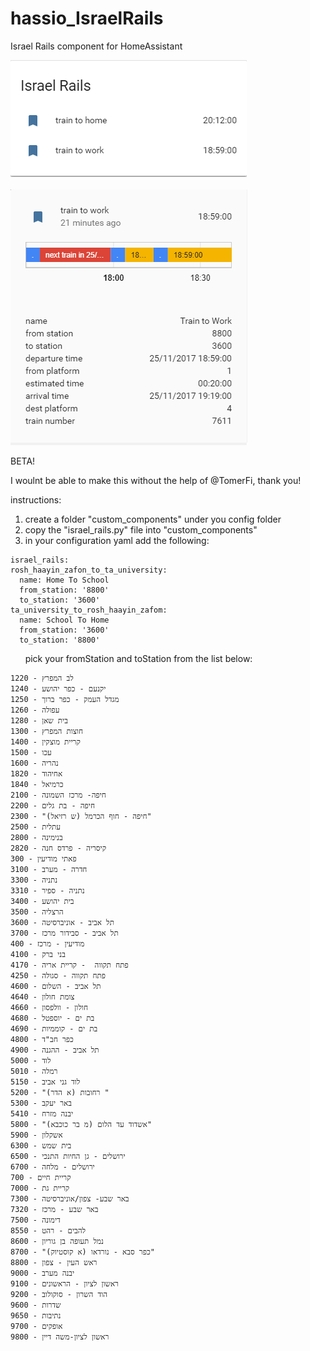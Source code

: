 # hassio_IsraelRails
Israel Rails component for HomeAssistant

![alt text](https://github.com/pickeld/hassio_IsraelRails/blob/master/img/ha1.PNG)<br><br>
![alt text](https://github.com/pickeld/hassio_IsraelRails/blob/master/img/ha2.PNG)

BETA!

I woulnt be able to make this without the help of @TomerFi, thank you!

instructions:
  1. create a folder "custom_components" under you config folder
  2. copy the "israel_rails.py" file into "custom_components"
  3. in your configuration yaml add the following:
  ```
israel_rails:
  rosh_haayin_zafon_to_ta_university:
    name: Home To School
    from_station: '8800'
    to_station: '3600'
  ta_university_to_rosh_haayin_zafom:
    name: School To Home
    from_station: '3600'
    to_station: '8800'
```

      
pick your fromStation and toStation from the list below:
```
1220 - לב המפרץ
1240 - יקנעם - כפר יהושע
1250 - מגדל העמק - כפר ברוך
1260 - עפולה
1280 - בית שאן
1300 - חוצות המפרץ
1400 - קריית מוצקין
1500 - עכו
1600 - נהריה
1820 - אחיהוד
1840 - כרמיאל
2100 - חיפה- מרכז השמונה
2200 - חיפה - בת גלים
2300 - "חיפה - חוף הכרמל (ש רזיאל)"
2500 - עתלית
2800 - בנימינה
2820 - קיסריה - פרדס חנה
300 - פאתי מודיעין
3100 - חדרה - מערב
3300 - נתניה
3310 - נתניה - ספיר
3400 - בית יהושע
3500 - הרצליה
3600 - תל אביב - אוניברסיטה
3700 - תל אביב - סבידור מרכז
400 - מודיעין - מרכז
4100 - בני ברק
4170 - פתח תקווה  - קריית אריה
4250 - פתח תקווה - סגולה
4600 - תל אביב - השלום
4640 - צומת חולון
4660 - חולון - וולפסון
4680 - בת ים - יוספטל
4690 - בת ים - קוממיות
4800 - כפר חב"ד
4900 - תל אביב - ההגנה
5000 - לוד
5010 - רמלה
5150 - לוד גני אביב
5200 - "רחובות (א הדר) "
5300 - באר יעקב
5410 - יבנה מזרח
5800 - "אשדוד עד הלום (מ בר כוכבא)"
5900 - אשקלון
6300 - בית שמש
6500 - ירושלים - גן החיות התנכי
6700 - ירושלים - מלחה
700 - קריית חיים
7000 - קריית גת
7300 - באר שבע- צפון/אוניברסיטה
7320 - באר שבע - מרכז
7500 - דימונה
8550 - להבים - רהט
8600 - נמל תעופה בן גוריון
8700 - "כפר סבא - נורדאו (א קוסטיוק)"
8800 - ראש העין - צפון
9000 - יבנה מערב
9100 - ראשון לציון - הראשונים
9200 - הוד השרון - סוקולוב
9600 - שדרות
9650 - נתיבות
9700 - אופקים
9800 - ראשון לציון-משה דיין
```
